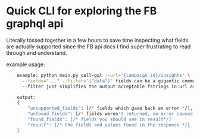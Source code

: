 # Quick CLI for exploring the FB graphql api

Literally tossed together in a few hours to save time inspecting what fields are actually supported since the FB api docs I find super frustrating to read through and understand.

example usage:
```bash
    example: python main.py call-gql --url='{campaign_id}/insights' \
      --fields="..." --filter='["data"]' fields can be a gigantic comma separated string listing of all the fields that could possibly exist
      --filter just simplifies the output acceptable fstrings in url are: {'campaign_id', 'account_id', 'adset_id', 'ad_id'} which will use the specific subcommand to pull the first id for that object type and perform a replacement.

    output:
    {
        "unsupported_fields": [/* fields which gave back an error */],
        "unfound_fields": [/* fields weren't returned, no error caused */],
        "found_fields": [/* fields you should see in result*/]
        "result": {/* the fields and values found in the response */}
    }
```